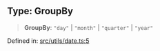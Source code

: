 
## Type: GroupBy

> **GroupBy**: `"day"` \| `"month"` \| `"quarter"` \| `"year"`

Defined in: [src/utils/date.ts:5](https://github.com/centrifuge/sdk/blob/216f00e20dd3a7bd46cbc9a07a2fa1e84423cd4f/src/utils/date.ts#L5)
